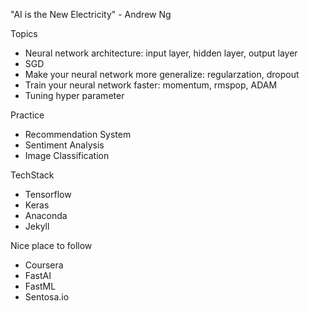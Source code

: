"AI is the New Electricity" - Andrew Ng

Topics
- Neural network architecture: input layer, hidden layer, output layer
- SGD
- Make your neural network more generalize: regularzation, dropout
- Train your neural network faster: momentum, rmspop, ADAM
- Tuning hyper parameter

Practice
- Recommendation System
- Sentiment Analysis
- Image Classification

TechStack
- Tensorflow
- Keras
- Anaconda
- Jekyll

Nice place to follow
- Coursera
- FastAI
- FastML
- Sentosa.io
